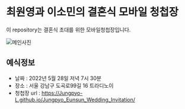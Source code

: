 # 최원영과 이소민의 결혼식 모바일 청첩장

이 repository는 결혼식 초대를 위한 모바일청첩장입니다.


![메인사진](https://github.com/Jungpyo-L/-Jungpyo_Eunsun_Wedding_Invitation/blob/712cf4cbdaf7c27a723f3a6049d23fc56a4c3af4/docs/images/pic1_main.jpg)

## 예식정보

* 날짜 : 2022년 5월 28일 저녁 7시 30분
* 장소 : 서울 강남구 도곡로99길 16 트라디노이
* 청첩장 url : https://Jungpyo-L.github.io/Jungpyo_Eunsun_Wedding_Invitation/